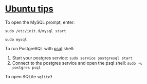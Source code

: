 # [Ubuntu tips](https://docs.microsoft.com/en-us/windows/wsl/tutorials/wsl-database)

To open the MySQL prompt, enter:

 `sudo /etc/init.d/mysql start`

`sudo mysql`



To run PostgreSQL with [psql](https://www.postgresql.org/docs/10/app-psql.html) shell:

1. Start your postgres service: `sudo service postgresql start`
2. Connect to the postgres service and open the psql shell: `sudo -u postgres psql`



To open SQLite `sqlite3`